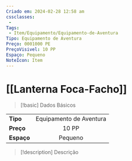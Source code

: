 ```yaml
---
Criado em: 2024-02-28 12:58 am
cssclasses:
 - 
Tags:
 - Item/Equipamento/Equipamento-de-Aventura
Tipo: Equipamento de Aventura
Preço: 0001000 PE
PreçoVisivel: 10 PP
Espaço: Pequeno
NoteIcon: Item
---
```

# [[Lanterna Foca-Facho]]

> [!basic] Dados Básicos
> 
|            |     |
| ---------- |:---:|
| **Tipo**   |   Equipamento de Aventura   |
| **Preço**  |   10 PP   |
| **Espaço** |   Pequeno   |
>
 
> [!description] Descrição
> 
> 
